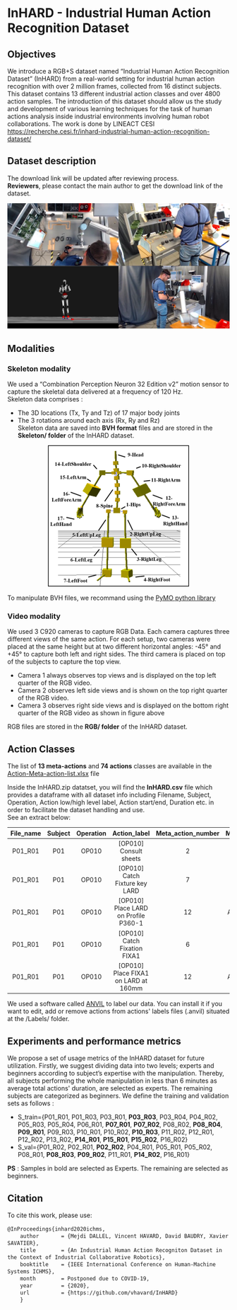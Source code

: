 # InHARD - Industrial Human Action Recognition Dataset  

## Objectives
We introduce a RGB+S dataset named “Industrial Human Action Recognition Dataset” (InHARD) from a real-world setting for industrial human action recognition with over 2 million frames, collected from 16 distinct subjects. This dataset contains 13 different industrial action classes and over 4800 action samples. The introduction of this dataset should allow us the study and development of various learning techniques for the task of human actions analysis inside industrial environments involving human robot collaborations. The work is done by LINEACT CESI https://recherche.cesi.fr/inhard-industrial-human-action-recognition-dataset/

## Dataset description
The download link will be updated after reviewing process.  
**Reviewers**, please contact the main author to get the download link of the dataset.  

![dataset example](rsc/InHard_dataset.png)

## Modalities  
### Skeleton modality 
We used a “Combination Perception Neuron 32 Edition v2” motion sensor to capture the skeletal data delivered at a frequency of 120 Hz.  
Skeleton data comprises :
* The 3D locations (Tx, Ty and Tz) of 17 major body joints
* The 3 rotations around each axis (Rx, Ry and Rz)  
Skeleton data are saved into **BVH format** files and are stored in the **Skeleton/ folder** of the InHARD dataset.  

<p align="center">
	<img src="rsc/Skeleton-joints-hierarchy.png" alt="Skeleton-joints-hierarchy">
</p>

To manipulate BVH files, we recommand using the [PyMO python library](https://github.com/omimo/PyMO/)

### Video modality
We used 3 C920 cameras to capture RGB Data. Each camera captures three different views of the same action. For each setup, two cameras were placed at the same height but at two different horizontal angles: -45° and +45° to capture both left and right sides. The third camera is placed on top of the subjects to capture the top view. 

* Camera 1 always observes top views and is displayed on the top left quarter of the RGB video. 
* Camera 2 observes left side views and is shown on the top right quarter of the RGB video. 
* Camera 3 observes right side views and is displayed on the bottom right quarter of the RGB video as shown in figure above

RGB files are stored in the **RGB/ folder** of the InHARD dataset.

## Action Classes
The list of **13 meta-actions** and **74 actions** classes are available in the [Action-Meta-action-list.xlsx](rsc/Action-Meta-action-list.xlsx) file

Inside the InHARD.zip datatset, you will find the **InHARD.csv** file which provides a dataframe with all dataset info including Filename, Subject, Operation, Action low/high level label, Action start/end, Duration etc. in order to facilitate the dataset handling and use.  
See an extract below:  

| File_name | Subject | Operation | Action_label | Meta_action_number | Meta_action_label | Action_start_bvh_frame | Action_end_bvh_frame | Action_start_rgb_sec | Action_end_rgb_sec | Action_start_rgb_frame | Action_end_rgb_frame | Duration_sec | 
|:-------------:|:-------------:|:-----------------------------:|:-------------:|:-------------:|:-------------:|:-------------:|:-------------:|:-------------:|:-------------:|:-------------:|:-------------:|:-----:|
| P01_R01 | P01 | OP010 | [OP010] Consult sheets | 2 | Consult sheets | 323 | 1071 | 2.72 | 9.00 | 68 | 225 | 6.28 | 
| P01_R01 | P01 | OP010 | [OP010] Catch Fixture key  LARD | 7 | Picking left | 1342 | 1528 | 11.28 | 12.84 | 282 | 321 | 1.56 | 
| P01_R01 | P01 | OP010 | [OP010] Place LARD on Profile P360-1 | 12 | Assemble system | 1647 | 2247 | 13.84 | 18.88 | 346 | 472 | 5.04 | 
| P01_R01 | P01 | OP010 | [OP010] Catch Fixation FIXA1 | 6 | Picking in front | 2775 | 3028 | 23.32 | 25.44 | 583 | 636 | 2.12 | 
| P01_R01 | P01 | OP010 | [OP010] Place FIXA1 on LARD at 160mm | 12 | Assemble system | 3151 | 3428 | 26.48 | 28.80 | 662 | 720 | 2.32 | 

We used a software called [ANVIL](https://www.anvil-software.org/) to label our data. You can install it if you want to edit, add or remove actions from actions' labels files (.anvil) situated at the /Labels/ folder.

## Experiments and performance metrics

We propose a set of usage metrics of the InHARD dataset for future utilization. 
Firstly, we suggest dividing data into two levels; experts and beginners according to subject’s expertise with the manipulation. 
Thereby, all subjects performing the whole manipulation in less than 6 minutes as average total actions' duration, are selected as experts. The remaining subjects are categorized as beginners. 
We define the training and validation sets as follows :
* S_train={P01_R01, P01_R03, P03_R01, **P03_R03**, P03_R04, P04_R02, P05_R03, P05_R04, P06_R01, **P07_R01**, **P07_R02**, P08_R02, **P08_R04**, **P09_R01**, P09_R03, P10_R01, P10_R02, **P10_R03**, P11_R02, P12_R01, P12_R02, P13_R02, **P14_R01**, **P15_R01**, **P15_R02**, P16_R02}
* S_val={P01_R02, P02_R01, **P02_R02**, P04_R01, P05_R01, P05_R02, P08_R01, **P08_R03**, **P09_R02**, P11_R01, **P14_R02**, P16_R01}

**PS** : Samples in bold are selected as Experts. The remaining are selected as beginners.  

## Citation
To cite this work, please use:  
``` 
@InProceedings{inhard2020ichms,
    author       = {Mejdi DALLEL, Vincent HAVARD, David BAUDRY, Xavier SAVATIER},
    title        = {An Industrial Human Action Recogniton Dataset in the Context of Industrial Collaborative Robotics},
    booktitle    = {IEEE International Conference on Human-Machine Systems ICHMS},
    month        = Postponed due to COVID-19,
    year         = {2020},
    url          = {https://github.com/vhavard/InHARD}
    }
```
